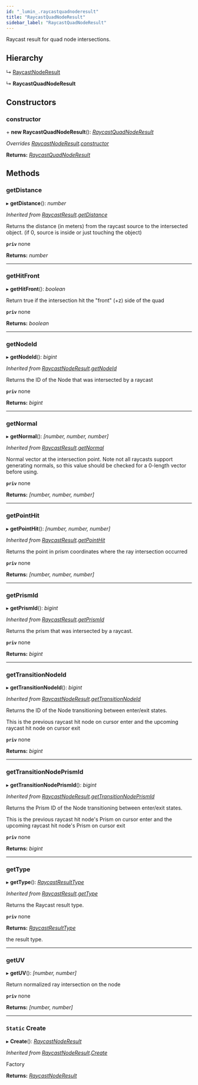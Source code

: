 ```yaml
---
id: "_lumin_.raycastquadnoderesult"
title: "RaycastQuadNodeResult"
sidebar_label: "RaycastQuadNodeResult"
---
```


Raycast result for quad node intersections.

## Hierarchy

  ↳ [RaycastNodeResult](_lumin_.raycastnoderesult.md)

  ↳ **RaycastQuadNodeResult**

## Constructors

###  constructor

\+ **new RaycastQuadNodeResult**(): *[RaycastQuadNodeResult](_lumin_.raycastquadnoderesult.md)*

*Overrides [RaycastNodeResult](_lumin_.raycastnoderesult.md).[constructor](_lumin_.raycastnoderesult.md#constructor)*

**Returns:** *[RaycastQuadNodeResult](_lumin_.raycastquadnoderesult.md)*

## Methods

###  getDistance

▸ **getDistance**(): *number*

*Inherited from [RaycastResult](_lumin_.raycastresult.md).[getDistance](_lumin_.raycastresult.md#getdistance)*

Returns the distance (in meters) from the raycast source to the intersected object.
(if 0, source is inside or just touching the object)

**`priv`** none

**Returns:** *number*

___

###  getHitFront

▸ **getHitFront**(): *boolean*

Return true if the intersection hit the "front" (+z) side of the quad

**`priv`** none

**Returns:** *boolean*

___

###  getNodeId

▸ **getNodeId**(): *bigint*

*Inherited from [RaycastNodeResult](_lumin_.raycastnoderesult.md).[getNodeId](_lumin_.raycastnoderesult.md#getnodeid)*

Returns the ID of the Node that was intersected by a raycast

**`priv`** none

**Returns:** *bigint*

___

###  getNormal

▸ **getNormal**(): *[number, number, number]*

*Inherited from [RaycastResult](_lumin_.raycastresult.md).[getNormal](_lumin_.raycastresult.md#getnormal)*

Normal vector at the intersection point. Note not all raycasts support generating normals, so
this value should be checked for a 0-length vector before using.

**`priv`** none

**Returns:** *[number, number, number]*

___

###  getPointHit

▸ **getPointHit**(): *[number, number, number]*

*Inherited from [RaycastResult](_lumin_.raycastresult.md).[getPointHit](_lumin_.raycastresult.md#getpointhit)*

Returns the point in prism coordinates where the ray intersection occurred

**`priv`** none

**Returns:** *[number, number, number]*

___

###  getPrismId

▸ **getPrismId**(): *bigint*

*Inherited from [RaycastResult](_lumin_.raycastresult.md).[getPrismId](_lumin_.raycastresult.md#getprismid)*

Returns the prism that was intersected by a raycast.

**`priv`** none

**Returns:** *bigint*

___

###  getTransitionNodeId

▸ **getTransitionNodeId**(): *bigint*

*Inherited from [RaycastNodeResult](_lumin_.raycastnoderesult.md).[getTransitionNodeId](_lumin_.raycastnoderesult.md#gettransitionnodeid)*

Returns the ID of the Node transitioning between enter/exit states.

This is the previous raycast hit node on cursor enter and the upcoming
raycast hit node on cursor exit

**`priv`** none

**Returns:** *bigint*

___

###  getTransitionNodePrismId

▸ **getTransitionNodePrismId**(): *bigint*

*Inherited from [RaycastNodeResult](_lumin_.raycastnoderesult.md).[getTransitionNodePrismId](_lumin_.raycastnoderesult.md#gettransitionnodeprismid)*

Returns the Prism ID of the Node transitioning between enter/exit states.

This is the previous raycast hit node's Prism on cursor enter and the upcoming
raycast hit node's Prism on cursor exit

**`priv`** none

**Returns:** *bigint*

___

###  getType

▸ **getType**(): *[RaycastResultType](../enums/_lumin_.raycastresulttype.md)*

*Inherited from [RaycastResult](_lumin_.raycastresult.md).[getType](_lumin_.raycastresult.md#gettype)*

Returns the Raycast result type.

**`priv`** none

**Returns:** *[RaycastResultType](../enums/_lumin_.raycastresulttype.md)*

the result type.

___

###  getUV

▸ **getUV**(): *[number, number]*

Return normalized ray intersection on the node

**`priv`** none

**Returns:** *[number, number]*

___

### `Static` Create

▸ **Create**(): *[RaycastNodeResult](_lumin_.raycastnoderesult.md)*

*Inherited from [RaycastNodeResult](_lumin_.raycastnoderesult.md).[Create](_lumin_.raycastnoderesult.md#static-create)*

Factory

**Returns:** *[RaycastNodeResult](_lumin_.raycastnoderesult.md)*
